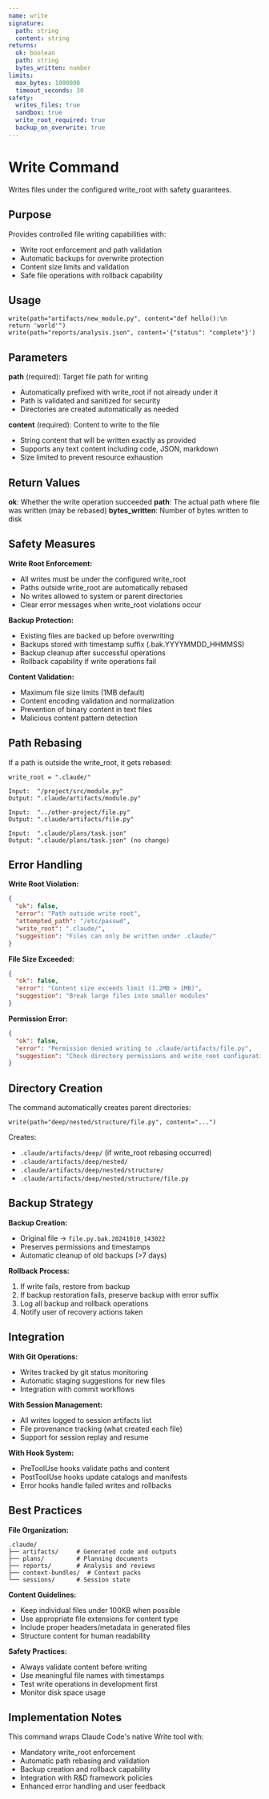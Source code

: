 ```yaml
---
name: write
signature:
  path: string
  content: string
returns:
  ok: boolean
  path: string
  bytes_written: number
limits:
  max_bytes: 1000000
  timeout_seconds: 30
safety:
  writes_files: true
  sandbox: true
  write_root_required: true
  backup_on_overwrite: true
---
```


# Write Command

Writes files under the configured write_root with safety guarantees.

## Purpose

Provides controlled file writing capabilities with:
- Write root enforcement and path validation
- Automatic backups for overwrite protection
- Content size limits and validation
- Safe file operations with rollback capability

## Usage

```
write(path="artifacts/new_module.py", content="def hello():\n    return 'world'")
write(path="reports/analysis.json", content='{"status": "complete"}')
```

## Parameters

**path** (required): Target file path for writing
- Automatically prefixed with write_root if not already under it
- Path is validated and sanitized for security
- Directories are created automatically as needed

**content** (required): Content to write to the file
- String content that will be written exactly as provided
- Supports any text content including code, JSON, markdown
- Size limited to prevent resource exhaustion

## Return Values

**ok**: Whether the write operation succeeded
**path**: The actual path where file was written (may be rebased)
**bytes_written**: Number of bytes written to disk

## Safety Measures

**Write Root Enforcement:**
- All writes must be under the configured write_root
- Paths outside write_root are automatically rebased
- No writes allowed to system or parent directories
- Clear error messages when write_root violations occur

**Backup Protection:**
- Existing files are backed up before overwriting
- Backups stored with timestamp suffix (.bak.YYYYMMDD_HHMMSS)
- Backup cleanup after successful operations
- Rollback capability if write operations fail

**Content Validation:**
- Maximum file size limits (1MB default)
- Content encoding validation and normalization
- Prevention of binary content in text files
- Malicious content pattern detection

## Path Rebasing

If a path is outside the write_root, it gets rebased:

```
write_root = ".claude/"

Input:  "/project/src/module.py"  
Output: ".claude/artifacts/module.py"

Input:  "../other-project/file.py"
Output: ".claude/artifacts/file.py"  

Input:  ".claude/plans/task.json"
Output: ".claude/plans/task.json" (no change)
```

## Error Handling

**Write Root Violation:**
```json
{
  "ok": false,
  "error": "Path outside write root",
  "attempted_path": "/etc/passwd",
  "write_root": ".claude/",
  "suggestion": "Files can only be written under .claude/"
}
```

**File Size Exceeded:**
```json
{
  "ok": false,
  "error": "Content size exceeds limit (1.2MB > 1MB)",
  "suggestion": "Break large files into smaller modules"
}
```

**Permission Error:**
```json
{
  "ok": false,
  "error": "Permission denied writing to .claude/artifacts/file.py",
  "suggestion": "Check directory permissions and write_root configuration"
}
```

## Directory Creation

The command automatically creates parent directories:

```
write(path="deep/nested/structure/file.py", content="...")
```

Creates:
- `.claude/artifacts/deep/` (if write_root rebasing occurred)
- `.claude/artifacts/deep/nested/`
- `.claude/artifacts/deep/nested/structure/`
- `.claude/artifacts/deep/nested/structure/file.py`

## Backup Strategy

**Backup Creation:**
- Original file → `file.py.bak.20241010_143022`
- Preserves permissions and timestamps
- Automatic cleanup of old backups (>7 days)

**Rollback Process:**
1. If write fails, restore from backup
2. If backup restoration fails, preserve backup with error suffix
3. Log all backup and rollback operations
4. Notify user of recovery actions taken

## Integration

**With Git Operations:**
- Writes tracked by git status monitoring
- Automatic staging suggestions for new files  
- Integration with commit workflows

**With Session Management:**
- All writes logged to session artifacts list
- File provenance tracking (what created each file)
- Support for session replay and resume

**With Hook System:**
- PreToolUse hooks validate paths and content
- PostToolUse hooks update catalogs and manifests
- Error hooks handle failed writes and rollbacks

## Best Practices

**File Organization:**
```
.claude/
├── artifacts/     # Generated code and outputs
├── plans/         # Planning documents  
├── reports/       # Analysis and reviews
├── context-bundles/  # Context packs
└── sessions/      # Session state
```

**Content Guidelines:**
- Keep individual files under 100KB when possible
- Use appropriate file extensions for content type
- Include proper headers/metadata in generated files
- Structure content for human readability

**Safety Practices:**
- Always validate content before writing
- Use meaningful file names with timestamps
- Test write operations in development first
- Monitor disk space usage

## Implementation Notes

This command wraps Claude Code's native Write tool with:
- Mandatory write_root enforcement
- Automatic path rebasing and validation
- Backup creation and rollback capability
- Integration with R&D framework policies
- Enhanced error handling and user feedback